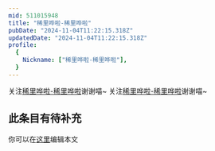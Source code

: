 ```yaml
---
mid: 511015948
title: "稀里哗啦-稀里哗啦"
pubDate: "2024-11-04T11:22:15.318Z"
updatedDate: "2024-11-04T11:22:15.318Z"
profile:
  {
    Nickname: ["稀里哗啦-稀里哗啦"],
  }
---
```


关注[稀里哗啦-稀里哗啦](https://space.bilibili.com/511015948)谢谢喵~ 关注[稀里哗啦-稀里哗啦](https://space.bilibili.com/511015948)谢谢喵~

## 此条目有待补充
你可以在[这里](https://github.com/Yuhanawa/VTuber.ICU-Content/edit/master/v/稀里哗啦-稀里哗啦/index.md)编辑本文
